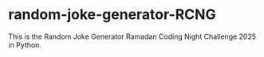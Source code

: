 # random-joke-generator-RCNG
This is the Random Joke Generator Ramadan Coding Night Challenge 2025 in Python. 
